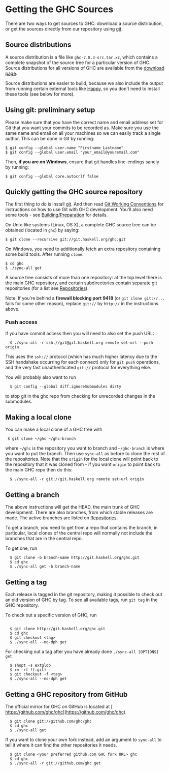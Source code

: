 # Getting the GHC Sources



There are two ways to get sources to GHC: download a source distribution, or get the sources directly from our repository using [
git](http://git-scm.com/).


## Source distributions



A source distribution is a file like `ghc-7.8.3-src.tar.xz`, which contains a complete snapshot of the source tree for a particular version of GHC. Source distributions for all versions of GHC are available from the [download page](http://www.haskell.org/ghc/download).



Source distributions are easier to build, because we also include the output from running certain external tools like [
Happy](http://haskell.org/happy), so you don't need to install these tools (see below for more).


## Using git: preliminary setup



Please make sure that you have the correct name and email address set for Git that you want your commits to be recorded as. Make sure you use the same name and email on all your machines so we can easily track a single author. This can be done in Git by running:


```wiki
$ git config --global user.name "Firstname Lastname"
$ git config --global user.email "your_email@youremail.com"
```


Then, **if you are on Windows**, ensure that git handles line-endings sanely by running:


```wiki
$ git config --global core.autocrlf false
```

## Quickly getting the GHC source repository



The first thing to do is install [
git](http://git-scm.com/). And then read [Git Working Conventions](working-conventions/git) for instructions on how to use Git with GHC development. You'll also need some tools - see [Building/Preparation](building/preparation) for details.



On Unix-like systems (Linux, OS X), a complete GHC source tree can be obtained (located in `ghc`) by saying:


```wiki
$ git clone --recursive git://git.haskell.org/ghc.git
```


On Windows, you need to additionally fetch an extra repository containing some build tools. After running `clone`:


```wiki
$ cd ghc
$ ./sync-all get
```


A source tree consists of more than one repository: at the top level there is the main GHC repository, and certain subdirectories contain separate git repositories (for a list see [Repositories](repositories)).



Note: If you're behind a **firewall blocking port 9418** (or `git clone git://...` fails for some other reason), replace `git://` by `http://` in the instructions above.


### Push access



If you have commit access then you will need to also set the push URL:


```wiki
  $ ./sync-all -r ssh://git@git.haskell.org remote set-url --push origin
```


This uses the `ssh://` protocol (which has much higher latency due to the SSH handshake occurring for each connect) only for `git push` operations, and the very fast unauthenticated `git://` protocol for everything else.



You will probably also want to run


```wiki
  $ git config --global diff.ignoreSubmodules dirty
```


to stop git in the ghc repo from checking for unrecorded changes in the submodules.


## Making a local clone



You can make a local clone of a GHC tree with


```wiki
 $ git clone ~/ghc ~/ghc-branch
```


where `~/ghc` is the repository you want to branch and `~/ghc-branch` is where you want to put the branch. Then use `sync-all` as before to clone the rest of the repositories.  Note that the `origin` for the local clone will point back to the repository that it was cloned from - if you want `origin` to point back to the main GHC repo then do this:


```wiki
  $ ./sync-all -r git://git.haskell.org remote set-url origin
```

## Getting a branch



The above instructions will get the HEAD, the main trunk of GHC development. There are also branches, from which stable releases are made. The active branches are listed on [Repositories](repositories).



To get a branch, you need to get from a repo that contains the branch; in particular, local clones of the central repo will normally not include the branches that are in the central repo.



To get one, run


```wiki
  $ git clone -b branch-name http://git.haskell.org/ghc.git
  $ cd ghc
  $ ./sync-all get -b branch-name
```

## Getting a tag



Each release is tagged in the git repository, making it possible to check out an old version of GHC by tag. To see all available tags, run `git tag` in the GHC repository.



To check out a specific version of GHC, run


```wiki

  $ git clone http://git.haskell.org/ghc.git
  $ cd ghc
  $ git checkout <tag>
  $ ./sync-all --no-dph get
```


For checking out a tag after you have already done `./sync-all [OPTIONS] get`


```wiki
  $ shopt -s extglob
  $ rm -rf !(.git)
  $ git checkout -f <tag>
  $ ./sync-all --no-dph get
```

## Getting a GHC repository from GitHub



The official mirror for GHC on GitHub is located at [
https://github.com/ghc/ghc](https://github.com/ghc/ghc).


```wiki
  $ git clone git://github.com/ghc/ghc
  $ cd ghc
  $ ./sync-all get
```


If you want to clone your own fork instead, add an argument to `sync-all` to tell it where it can find the other repositories it needs.


```wiki
  $ git clone <your preferred github.com GHC fork URL> ghc
  $ cd ghc
  $ ./sync-all -r git://github.com/ghc get
```